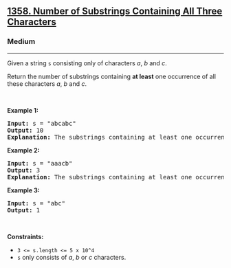 <h2><a href="https://leetcode.com/problems/number-of-substrings-containing-all-three-characters/">1358. Number of Substrings Containing All Three Characters</a></h2><h3>Medium</h3><hr><div><p>Given a string <code>s</code>&nbsp;consisting only of characters <em>a</em>, <em>b</em> and <em>c</em>.</p>

<p>Return the number of substrings containing <b>at least</b>&nbsp;one occurrence of all these characters <em>a</em>, <em>b</em> and <em>c</em>.</p>

<p>&nbsp;</p>
<p><strong>Example 1:</strong></p>

<pre><strong>Input:</strong> s = "abcabc"
<strong>Output:</strong> 10
<strong>Explanation:</strong> The substrings containing&nbsp;at least&nbsp;one occurrence of the characters&nbsp;<em>a</em>,&nbsp;<em>b</em>&nbsp;and&nbsp;<em>c are "</em>abc<em>", "</em>abca<em>", "</em>abcab<em>", "</em>abcabc<em>", "</em>bca<em>", "</em>bcab<em>", "</em>bcabc<em>", "</em>cab<em>", "</em>cabc<em>" </em>and<em> "</em>abc<em>" </em>(<strong>again</strong>)<em>. </em>
</pre>

<p><strong>Example 2:</strong></p>

<pre><strong>Input:</strong> s = "aaacb"
<strong>Output:</strong> 3
<strong>Explanation:</strong> The substrings containing&nbsp;at least&nbsp;one occurrence of the characters&nbsp;<em>a</em>,&nbsp;<em>b</em>&nbsp;and&nbsp;<em>c are "</em>aaacb<em>", "</em>aacb<em>" </em>and<em> "</em>acb<em>".</em><em> </em>
</pre>

<p><strong>Example 3:</strong></p>

<pre><strong>Input:</strong> s = "abc"
<strong>Output:</strong> 1
</pre>

<p>&nbsp;</p>
<p><strong>Constraints:</strong></p>

<ul>
	<li><code>3 &lt;= s.length &lt;= 5 x 10^4</code></li>
	<li><code>s</code>&nbsp;only consists of&nbsp;<em>a</em>, <em>b</em> or <em>c&nbsp;</em>characters.</li>
</ul>
</div>
